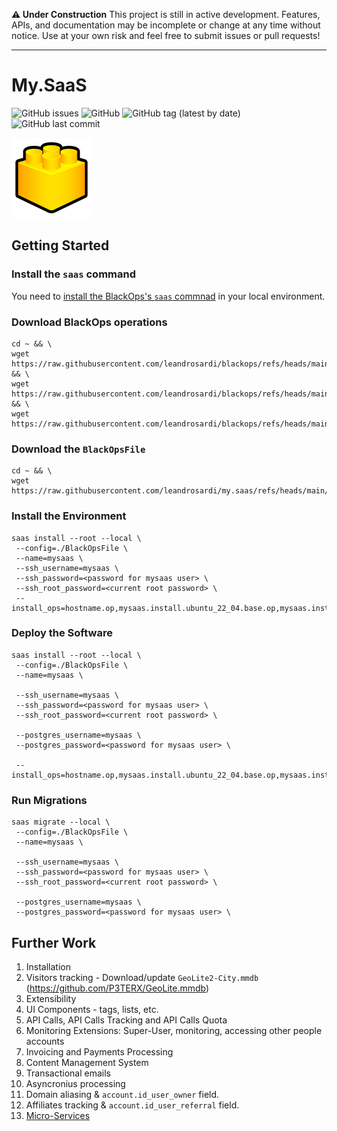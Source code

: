 **⚠️ Under Construction** 
This project is still in active development. Features, APIs, and documentation may be incomplete or change at any time without notice. Use at your own risk and feel free to submit issues or pull requests!

---

# My.SaaS

![GitHub issues](https://img.shields.io/github/issues/leandrosardi/my.saas) ![GitHub](https://img.shields.io/github/license/leandrosardi/my.saas) ![GitHub tag (latest by date)](https://img.shields.io/github/v/tag/leandrosardi/my.saas) ![GitHub last commit](https://img.shields.io/github/last-commit/leandrosardi/my.saas)

![logo](./public/core/images/logo.png)

## Getting Started

### Install the `saas` command

You need to [install the BlackOps's `saas` commnad](https://github.com/leandrosardi/blackops?tab=readme-ov-file#install-the-saas-command) in your local environment.

### Download BlackOps operations

```
cd ~ && \
wget https://raw.githubusercontent.com/leandrosardi/blackops/refs/heads/main/ops/hostname.op && \
wget https://raw.githubusercontent.com/leandrosardi/blackops/refs/heads/main/ops/mysaas.install.ubuntu_22_04.base.op && \
wget https://raw.githubusercontent.com/leandrosardi/blackops/refs/heads/main/ops/mysaas.install.ubuntu_22_04.postgresql.op
```

### Download the `BlackOpsFile`

```
cd ~ && \
wget https://raw.githubusercontent.com/leandrosardi/my.saas/refs/heads/main/BlackOpsFile
```

### Install the Environment

```
saas install --root --local \
 --config=./BlackOpsFile \
 --name=mysaas \
 --ssh_username=mysaas \
 --ssh_password=<password for mysaas user> \
 --ssh_root_password=<current root password> \
 --install_ops=hostname.op,mysaas.install.ubuntu_22_04.base.op,mysaas.install.ubuntu_22_04.postgresql.op
```

### Deploy the Software

```
saas install --root --local \
 --config=./BlackOpsFile \
 --name=mysaas \

 --ssh_username=mysaas \
 --ssh_password=<password for mysaas user> \
 --ssh_root_password=<current root password> \

 --postgres_username=mysaas \
 --postgres_password=<password for mysaas user> \

 --install_ops=hostname.op,mysaas.install.ubuntu_22_04.base.op,mysaas.install.ubuntu_22_04.postgresql.op
```

### Run Migrations

```
saas migrate --local \
 --config=./BlackOpsFile \
 --name=mysaas \

 --ssh_username=mysaas \
 --ssh_password=<password for mysaas user> \
 --ssh_root_password=<current root password> \

 --postgres_username=mysaas \
 --postgres_password=<password for mysaas user> \
```

## Further Work

1. Installation
2. Visitors tracking - Download/update `GeoLite2-City.mmdb` (https://github.com/P3TERX/GeoLite.mmdb)
3. Extensibility
4. UI Components - tags, lists, etc.
5. API Calls, API Calls Tracking and API Calls Quota
6. Monitoring Extensions: Super-User, monitoring, accessing other people accounts
7. Invoicing and Payments Processing
8. Content Management System
9. Transactional emails
10. Asyncronius processing
11. Domain aliasing & `account.id_user_owner` field.
12. Affiliates tracking & `account.id_user_referral` field.
13. [Micro-Services](./docu/micro-services.md)